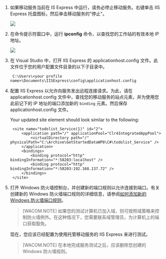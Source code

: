 
1. 如果移动服务当前在 IS Express 中运行，请务必停止移动服务。右键单击 IIS Express 托盘图标，然后单击移动服务的"停止"。

    ![](./media/mobile-services-how-to-configure-iis-express/iis-express-tray-stop-site.png)


2. 在命令提示符窗口中，运行 **ipconfig** 命令，以查找您的工作站的有效本地 IP 地址。

    ![](./media/mobile-services-how-to-configure-iis-express/ipconfig.png)


3. 在 Visual Studio 中，打开 IIS Express 的 applicationhost.config 文件。此文件位于您的用户配置文件目录的以下子目录中。

        C:\Users\<your profile name>\Documents\IISExpress\config\applicationhost.config

4. 配置 IIS Express 以允许向服务发出远程连接请求。为此，请在 applicationhost.config 文件中，查找您的移动服务的站点元素，并为使用您此前记下的 IP 地址的端口添加新的  `binding` 元素。然后保存 applicationhost.config 文件。 

    Your updated site element should look similar to the following:

        <site name="todolist_Service(1)" id="2">
            <application path="/" applicationPool="Clr4IntegratedAppPool">
                <virtualDirectory path="/" physicalPath="C:\Archive\GetStartedDataWP8\C#\todolist_Service" />
            </application>
            <bindings>
                <binding protocol="http" bindingInformation="*:58203:localhost" />
                <binding protocol="http" bindingInformation="*:58203:192.168.137.72" />
            </bindings>
        </site>

5. 打开 Windows 防火墙控制台，并创建新的端口规则以允许连接到端口。有关创建新的 Windows 防火墙端口规则的详细信息，请参阅[如何添加新的 Windows 防火墙端口规则]。

    >[WACOM.NOTE] 如果您的测试计算机已加入域，则可按照域策略来控制防火墙例外。在这种情况下，您需要联系域管理员，为计算机上的端口获取豁免。

    现在，您应该已经配置为使用托管移动服务的 IIS Express 来进行测试。 

    >[WACOM.NOTE] 在本地完成服务测试之后，应该删除您创建的 Windows 防火墙规则。 


<!-- URLs. -->
[如何添加新的 Windows 防火墙端口规则]:  http://go.microsoft.com/fwlink/?LinkId=392240
